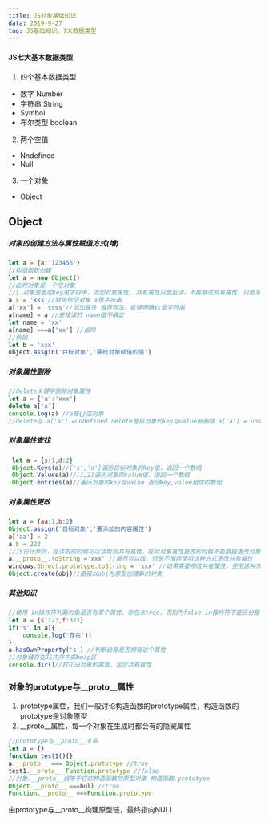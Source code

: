 ```yaml
---
title: JS对象基础知识
data: 2019-9-27
tag: JS基础知识，7大数据类型
---
```

#### JS七大基本数据类型
1. 四个基本数据类型
* 数字	Number
* 字符串	String
* Symbol
* 布尔类型 boolean
2. 两个空值
* Nndefined
* Null
3. 一个对象
* Object 
## Object
##### 对象的创建方法与属性赋值方式(增)
```javascript
let a = {a:'123456'}
//构造函数创建
let a = new Object()
//此时对象是一个空对象
//1.对象里面的key是字符串，添加对象属性, 共有属性只能后读，不能够改共有属性，只能写到自己身上
a.x = 'xxx'//赋值给空对象 x是字符串
a['xx'] = 'ssss'//添加属性 推荐写法，能够明确xx是字符串
a[name] = a //是错误的 name值不确定 
let name = 'xx'
a[name] ===a['xx'] //相同
//例如 
let b = 'xxx'
object.assgin('目标对象','要给对象赋值的值')
```
##### 对象属性删除
```javascript
//delete关键字删除对象属性
let a = {'a':'xxx'}
delete a['a']
console.log(a) //a是{}空对象
//delete与 a['a'] =undefined delete是将对象的key与value都删除 a['a'] = undefined是将value变成undefined key还是存在的
```
##### 对象属性查找
```javascript
 let a = {s:1,d:2}
 Object.Keys(a)//['s','d']遍历目标对象的key值，返回一个数组
 Object.Values(a)//[1,2]遍历对象的value值，返回一个数组 
 Object.entries(a)//遍历对象的key与value 返回key,value组成的数组
```
##### 对象属性更改
```javascript
let a = {aa:1,b:2}
Object.assign('目标对象','要添加的内容属性')
a['aa'] = 2
a.b = 222
//JS设计原则，在读取的时候可以读取到共有属性，在对对象属性更改的时候不能直接更改对象的共有属性
a.__proto__.toString ='xxx' //虽然可以改，但是不推荐使用这种方式更改共有属性
windows.Object.prototype.toString = 'xxx' //如果需要修改共有属性，使用这种方式修改共有属性
Object.create(obj)//直接以obj为原型创建新的对象
```
##### 其他知识
```javascript
//使用 in操作符判断对象是否有某个属性，存在未true，否则为false in操作符不能区分是自身还是原型的属性，使用 hasOwnProperty()确实是自身而不是继承的属性
let a = {s:123,f:321}
if('s' in a){
	console.log('存在'))
}
a.hasOwnProperty('s') //判断自身是否拥有这个属性
//对象储存在JS内存中的heap区
console.dir()//打印出对象的属性，包含共有属性
```

### 对象的prototype与__proto__属性
1. prototype属性，我们一般讨论构造函数的prototype属性，构造函数的prototype是对象原型
2. __proto__属性，每一个对象在生成时都会有的隐藏属性
```javascript
//prototype与__proto__关系
let a = {}
function test1(){}
a.__proto__ === Object.prototype //true 
test1.__proto__ Function.prototype //false 
//对象.__proto__就等于它的构造函数的原型对象 构造函数.prototype
Object.__proto__ ===bull //true
Function.__proto__ ===Function.prototype
```
由prototype与__proto__构建原型链，最终指向NULL
